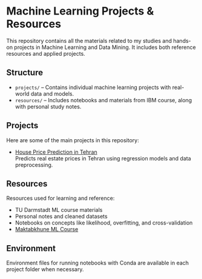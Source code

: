 # Machine Learning Projects & Resources

This repository contains all the materials related to my studies and hands-on projects in Machine Learning and Data Mining. It includes both reference resources and applied projects.

## Structure

- `projects/` – Contains individual machine learning projects with real-world data and models.
- `resources/` – Includes notebooks and materials from IBM course, along with personal study notes.

## Projects

Here are some of the main projects in this repository:

- [House Price Prediction in Tehran](projects/house-price-prediction)  
  Predicts real estate prices in Tehran using regression models and data preprocessing.

## Resources

Resources used for learning and reference:
- TU Darmstadt ML course materials
- Personal notes and cleaned datasets
- Notebooks on concepts like likelihood, overfitting, and cross-validation
- [Maktabkhune ML Course](https://maktabkhooneh.org/course/%DB%8C%D8%A7%D8%AF%DA%AF%DB%8C%D8%B1%DB%8C-%D9%85%D8%A7%D8%B4%DB%8C%D9%86-%D9%BE%D8%A7%DB%8C%D8%AA%D9%88%D9%86-mk1318/)

## Environment

Environment files for running notebooks with Conda are available in each project folder when necessary.
